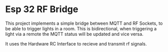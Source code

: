# Esp 32 RF Bridge

This project implements a simple bridge between MQTT and RF Sockets, to be able to trigger lights in a room. This is bidirectional, when triggering a light via a remote the MQTT status will be updated and vice versa.

It uses the Hardware RC Interface to recieve and transmit rf signals.
